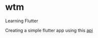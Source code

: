 # wtm

Learning Flutter

Creating a simple flutter app using this [api](https://github.com/MohamedABashir/whats_the_move)
